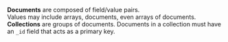 __Documents__ are composed of field/value pairs.  
Values may include arrays, documents, even arrays of documents.  
__Collections__ are groups of documents. Documents in a collection must have an `_id` field that acts as a primary key.  
